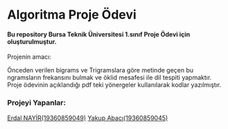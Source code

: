 # Algoritma Proje Ödevi




#### Bu repository Bursa Teknik Üniversitesi 1.sınıf Proje Ödevi için  oluşturulmuştur.


Projenin amacı:
	
Önceden verilen bigrams ve Trigramslara göre metinde geçen bu ngramsların frekansını bulmak ve öklid mesafesi ile dil tespiti yapmaktır.
Proje ödevinin açıklandığı pdf teki yönergeler kullanılarak kodlar yazılmıştır.


### Projeyi Yapanlar:

[Erdal NAYİR(19360859049)](https://github.com/ErdalNayir/)
[Yakup Abacı(19360859045)](https://github.com/Yakup-Abaci/)



